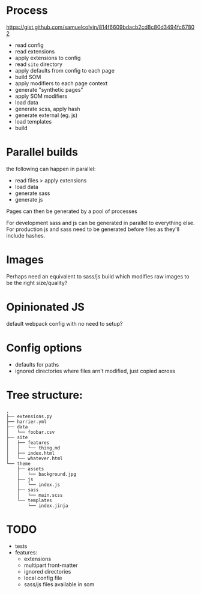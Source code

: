 # Process

https://gist.github.com/samuelcolvin/814f6609bdacb2cd8c80d3494fc67802

* read config
* read extensions
* apply extensions to config
* read `site` directory
* apply defaults from config to each page
* build SOM
* apply modifiers to each page context
* generate "synthetic pages"
* apply SOM modifiers
* load data
* generate scss, apply hash
* generate external (eg. js)
* load templates
* build 

# Parallel builds

the following can happen in parallel:
* read files > apply extensions
* load data
* generate sass
* generate js

Pages can then be generated by a pool of processes

For development sass and js can be generated in parallel to everything else. For
production js and sass need to be generated before files as they'll include hashes.  

# Images

Perhaps need an equivalent to sass/js build which modifies raw images to be the right size/quality?

# Opinionated JS

default webpack config with no need to setup?

# Config options

* defaults for paths
* ignored directories where files arn't modified, just copied across

# Tree structure:

```
.
├── extensions.py
├── harrier.yml
├── data
│   └── foobar.csv
├── site
│   ├── features
│   │   └── thing.md
│   ├── index.html
│   └── whatever.html
└── theme
    ├── assets
    │   └── background.jpg
    ├── js
    │   └── index.js
    ├── sass
    │   └── main.scss
    └── templates
        └── index.jinja
```

# TODO

* tests
* features:
  * extensions
  * multipart front-matter
  * ignored directories
  * local config file
  * sass/js files available in som
